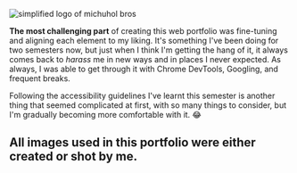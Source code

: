 ![simplified logo of michuhol bros](large_logo_main.png)

**The most challenging part** of creating this web portfolio was fine-tuning and aligning each element to my liking. It's something I've been doing for two semesters now, but just when I think I'm getting the hang of it, it always comes back to *harass* me in new ways and in places I never expected. As always, I was able to get through it with Chrome DevTools, Googling, and frequent breaks.

Following the accessibility guidelines I've learnt this semester is another thing that seemed complicated at first, with so many things to consider, but I'm gradually becoming more comfortable with it. :joy:


## All images used in this portfolio were either created or shot by me.
